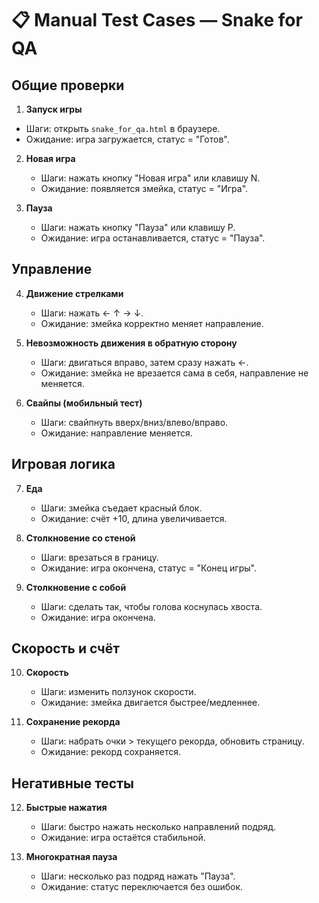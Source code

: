 # 📋 Manual Test Cases — Snake for QA

## Общие проверки
1. **Запуск игры**
- Шаги: открыть `snake_for_qa.html` в браузере.
- Ожидание: игра загружается, статус = "Готов".

2. **Новая игра**
   - Шаги: нажать кнопку "Новая игра" или клавишу N.
   - Ожидание: появляется змейка, статус = "Игра".

3. **Пауза**
   - Шаги: нажать кнопку "Пауза" или клавишу P.
   - Ожидание: игра останавливается, статус = "Пауза".

## Управление
4. **Движение стрелками**
   - Шаги: нажать ← ↑ → ↓.
   - Ожидание: змейка корректно меняет направление.

5. **Невозможность движения в обратную сторону**
   - Шаги: двигаться вправо, затем сразу нажать ←.
   - Ожидание: змейка не врезается сама в себя, направление не меняется.

6. **Свайпы (мобильный тест)**
   - Шаги: свайпнуть вверх/вниз/влево/вправо.
   - Ожидание: направление меняется.

## Игровая логика
7. **Еда**
   - Шаги: змейка съедает красный блок.
   - Ожидание: счёт +10, длина увеличивается.

8. **Столкновение со стеной**
   - Шаги: врезаться в границу.
   - Ожидание: игра окончена, статус = "Конец игры".

9. **Столкновение с собой**
   - Шаги: сделать так, чтобы голова коснулась хвоста.
   - Ожидание: игра окончена.

## Скорость и счёт
10. **Скорость**
    - Шаги: изменить ползунок скорости.
    - Ожидание: змейка двигается быстрее/медленнее.

11. **Сохранение рекорда**
    - Шаги: набрать очки > текущего рекорда, обновить страницу.
    - Ожидание: рекорд сохраняется.

## Негативные тесты
12. **Быстрые нажатия**
    - Шаги: быстро нажать несколько направлений подряд.
    - Ожидание: игра остаётся стабильной.

13. **Многократная пауза**
    - Шаги: несколько раз подряд нажать "Пауза".
    - Ожидание: статус переключается без ошибок.

